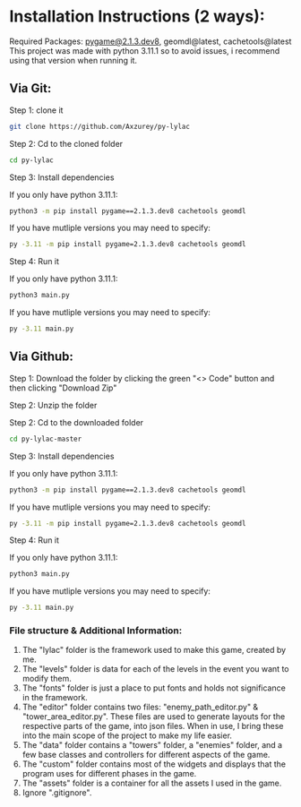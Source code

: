 # Installation Instructions (2 ways):

Required Packages: pygame@2.1.3.dev8, geomdl@latest, cachetools@latest
This project was made with python 3.11.1 so to avoid issues, i recommend using that version when running it.

## Via Git: 

Step 1: clone it
```bash
git clone https://github.com/Axzurey/py-lylac
```

Step 2: Cd to the cloned folder

```bash
cd py-lylac
```

Step 3: Install dependencies

If you only have python 3.11.1:
```bash
python3 -m pip install pygame==2.1.3.dev8 cachetools geomdl
```

If you have mutliple versions you may need to specify:
```bash
py -3.11 -m pip install pygame=2.1.3.dev8 cachetools geomdl
```

Step 4: Run it

If you only have python 3.11.1:
```bash
python3 main.py
```

If you have mutliple versions you may need to specify:
```bash
py -3.11 main.py
```

## Via Github:

Step 1: Download the folder by clicking the green "<> Code" button and then clicking "Download Zip"

Step 2: Unzip the folder

Step 2: Cd to the downloaded folder

```bash
cd py-lylac-master
```

Step 3: Install dependencies

If you only have python 3.11.1:
```bash
python3 -m pip install pygame==2.1.3.dev8 cachetools geomdl
```

If you have mutliple versions you may need to specify:
```bash
py -3.11 -m pip install pygame=2.1.3.dev8 cachetools geomdl
```

Step 4: Run it

If you only have python 3.11.1:
```bash
python3 main.py
```

If you have mutliple versions you may need to specify:
```bash
py -3.11 main.py
```



### File structure & Additional Information:

1. The "lylac" folder is the framework used to make this game, created by me.
2. The "levels" folder is data for each of the levels in the event you want to modify them.
3. The "fonts" folder is just a place to put fonts and holds not significance in the framework.
4. The "editor" folder contains two files: "enemy_path_editor.py" & "tower_area_editor.py". These
   files are used to generate layouts for the respective parts of the game, into json files. When in use,
   I bring these into the main scope of the project to make my life easier.
5. The "data" folder contains a "towers" folder, a "enemies" folder, and a few base classes and controllers
   for different aspects of the game.
6. The "custom" folder contains most of the widgets and displays that the program uses for different phases
   in the game.
7. The "assets" folder is a container for all the assets I used in the game.
8. Ignore ".gitignore".